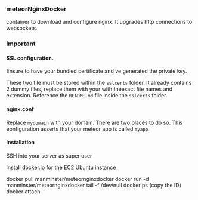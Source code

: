 ### meteorNginxDocker

container to download and configure nginx. It upgrades http connections to websockets.


### Important
#### SSL configuration.

Ensure to have your bundled certificate and ve generated the private key.

These two file must be stored within the `sslcerts` folder. It already contains 2 dummy files, replace them with your with theexact file names and extension. Reference the `README.md` file inside the `sslcerts` folder. 

#### nginx.conf
Replace `mydomain` with your domain. There are two places to do so.
This eonfiguration asserts that your meteor app is called `myapp`.


#### Installation

SSH into your server as super user

[Install docker.io](http://docs.aws.amazon.com/AmazonECS/latest/developerguide/docker-basics.html#install_docker) for the EC2 Ubuntu instance

docker pull manminster/meteornginxdocker
docker run -d manminster/meteornginxdocker tail -f /dev/null
docker ps      (copy the ID)
docker attach <ID> 
